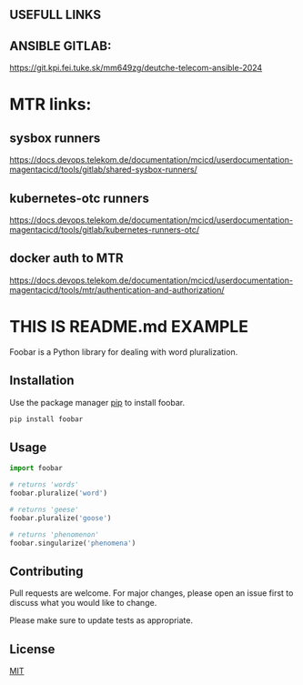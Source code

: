 ## USEFULL LINKS
## ANSIBLE GITLAB: 
https://git.kpi.fei.tuke.sk/mm649zg/deutche-telecom-ansible-2024

# MTR links:
## sysbox runners 
https://docs.devops.telekom.de/documentation/mcicd/userdocumentation-magentacicd/tools/gitlab/shared-sysbox-runners/
## kubernetes-otc runners 
https://docs.devops.telekom.de/documentation/mcicd/userdocumentation-magentacicd/tools/gitlab/kubernetes-runners-otc/
## docker auth to MTR
https://docs.devops.telekom.de/documentation/mcicd/userdocumentation-magentacicd/tools/mtr/authentication-and-authorization/


# THIS IS README.md EXAMPLE

Foobar is a Python library for dealing with word pluralization.

## Installation

Use the package manager [pip](https://pip.pypa.io/en/stable/) to install foobar.

```bash
pip install foobar
```

## Usage

```python
import foobar

# returns 'words'
foobar.pluralize('word')

# returns 'geese'
foobar.pluralize('goose')

# returns 'phenomenon'
foobar.singularize('phenomena')
```

## Contributing

Pull requests are welcome. For major changes, please open an issue first
to discuss what you would like to change.

Please make sure to update tests as appropriate.

## License

[MIT](https://choosealicense.com/licenses/mit/)

